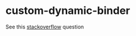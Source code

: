 custom-dynamic-binder
=====================

See this [stackoverflow](http://stackoverflow.com/questions/26709747/custom-model-binder-for-complex-model-with-collection-of-polymorphic-objects) question
